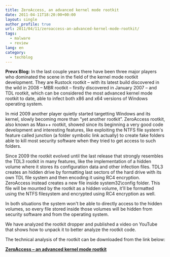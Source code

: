```yaml
---
title: ZeroAccess, an advanced kernel mode rootkit
date: 2011-04-11T18:20:00+00:00
layout: single
author_profile: true
url: 2011/04/11/zeroaccess-an-advanced-kernel-mode-rootkit/
tags:
  - malware
  - review
lang: en
category: 
  - techblog
---
```

**Prevx Blog:** In the last couple years there have been three major players who dominated the scene in the field of the kernel mode rootkit development. They are Rustock rootkit – with its latest build discovered in the wild in 2008 – MBR rootkit – firstly discovered in January 2007 – and TDL rootkit, which can be considered the most advanced kernel mode rootkit to date, able to infect both x86 and x64 versions of Windows operating system.

In mid 2009 another player quietly started targetting Windows and its kernel, slowly becoming more than “yet another rootkit”. ZeroAccess rootkit, also known as Max++ rootkit, showed since its beginning a very good code development and interesting features, like exploiting the NTFS file system's feature called junction (a folder symbolic link actually) to create fake folders able to kill most security software when they tried to get access to such folders.

Since 2009 the rootkit evolved until the last release that strongly resembles the TDL3 rootkit in many features, like the implementation of a hidden volume where it stores its configuration data and other infection files. TDL3 creates an hidden drive by formatting last sectors of the hard drive with its own TDL file system and then encoding it using RC4 encryption. ZeroAccess instead creates a new file inside system32\\config folder. This file will be mounted by the rootkit as a hidden volume, it'll be formatted using the NTFS filesystem and encrypted using RC4 encryption as well.

In both situations the system won't be able to directly access to the hidden volumes, so every file stored inside those volumes will be hidden from security software and from the operating system.

We have analyzed the rootkit dropper and published a video on YouTube that shows how to unpack it to better analyze the rootkit code.

The technical analysis of the rootkit can be downloaded from the link below:

[**ZeroAccess – an advanced kernel mode rootkit**](http://pxnow.prevx.com/content/blog/zeroaccess_analysis.pdf)